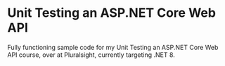 # Unit Testing an ASP.NET Core Web API 
Fully functioning sample code for my Unit Testing an ASP.NET Core Web API course, over at Pluralsight, currently targeting .NET 8.
